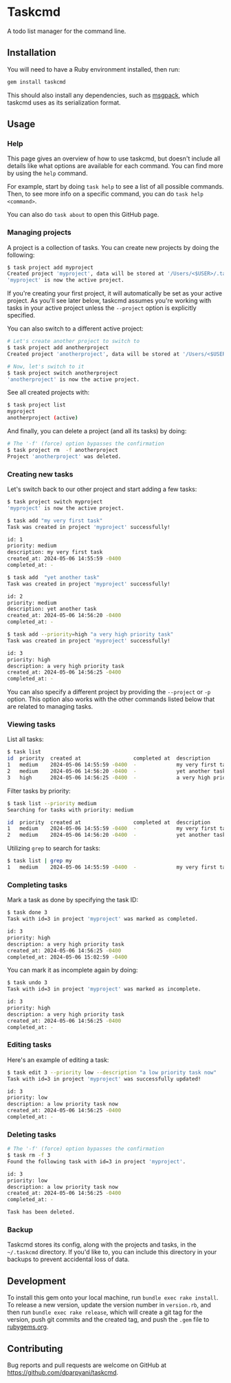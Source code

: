 # Taskcmd

A todo list manager for the command line.

## Installation

You will need to have a Ruby environment installed, then run:

```bash
gem install taskcmd
```

This should also install any dependencies, such as [msgpack](https://msgpack.org),
which taskcmd uses as its serialization format.

## Usage

### Help

This page gives an overview of how to use taskcmd, but doesn't include all details like what options
are available for each command. You can find more by using the `help` command.

For example, start by doing `task help` to see a list of all possible commands. Then, to see more info
on a specific command, you can do `task help <command>`.

You can also do `task about` to open this GitHub page.

### Managing projects

A project is a collection of tasks. You can create new projects by doing the following:

```bash
$ task project add myproject
Created project 'myproject', data will be stored at '/Users/<$USER>/.taskcmd/myproject.project.msgpack'.
'myproject' is now the active project.
```

If you're creating your first project, it will automatically be set as your active project. As you'll see later
below, taskcmd assumes you're working with tasks in your active project unless the `--project` option is
explicitly specified.

You can also switch to a different active project:

```bash
# Let's create another project to switch to
$ task project add anotherproject
Created project 'anotherproject', data will be stored at '/Users/<$USER>/.taskcmd/anotherproject.project.msgpack'.

# Now, let's switch to it
$ task project switch anotherproject
'anotherproject' is now the active project.
```

See all created projects with:

```bash
$ task project list
myproject
anotherproject (active)
```

And finally, you can delete a project (and all its tasks) by doing:
```bash
# The '-f' (force) option bypasses the confirmation
$ task project rm  -f anotherproject
Project 'anotherproject' was deleted.
```

### Creating new tasks

Let's switch back to our other project and start adding a few tasks:

```bash
$ task project switch myproject
'myproject' is now the active project.

$ task add "my very first task"
Task was created in project 'myproject' successfully!

id: 1
priority: medium
description: my very first task
created_at: 2024-05-06 14:55:59 -0400
completed_at: -

$ task add  "yet another task"
Task was created in project 'myproject' successfully!

id: 2
priority: medium
description: yet another task
created_at: 2024-05-06 14:56:20 -0400
completed_at: -

$ task add --priority=high "a very high priority task"
Task was created in project 'myproject' successfully!

id: 3
priority: high
description: a very high priority task
created_at: 2024-05-06 14:56:25 -0400
completed_at: -
```

You can also specify a different project by providing the `--project` or `-p` option. This option
also works with the other commands listed below that are related to managing tasks.

### Viewing tasks

List all tasks:

```bash
$ task list
id  priority  created at                 completed at  description
1   medium    2024-05-06 14:55:59 -0400  -             my very first task
2   medium    2024-05-06 14:56:20 -0400  -             yet another task
3   high      2024-05-06 14:56:25 -0400  -             a very high priority task
```

Filter tasks by priority:

```bash
$ task list --priority medium
Searching for tasks with priority: medium

id  priority  created at                 completed at  description
1   medium    2024-05-06 14:55:59 -0400  -             my very first task
2   medium    2024-05-06 14:56:20 -0400  -             yet another task
```

Utilizing `grep` to search for tasks:
```bash
$ task list | grep my
1   medium    2024-05-06 14:55:59 -0400  -             my very first task
```

### Completing tasks

Mark a task as done by specifying the task ID:

```bash
$ task done 3
Task with id=3 in project 'myproject' was marked as completed.

id: 3
priority: high
description: a very high priority task
created_at: 2024-05-06 14:56:25 -0400
completed_at: 2024-05-06 15:02:59 -0400
```

You can mark it as incomplete again by doing:

```bash
$ task undo 3
Task with id=3 in project 'myproject' was marked as incomplete.

id: 3
priority: high
description: a very high priority task
created_at: 2024-05-06 14:56:25 -0400
completed_at: -
```

### Editing tasks

Here's an example of editing a task:

```bash
$ task edit 3 --priority low --description "a low priority task now"
Task with id=3 in project 'myproject' was successfully updated!

id: 3
priority: low
description: a low priority task now
created_at: 2024-05-06 14:56:25 -0400
completed_at: -
```

### Deleting tasks

```bash
# The '-f' (force) option bypasses the confirmation
$ task rm -f 3
Found the following task with id=3 in project 'myproject'.

id: 3
priority: low
description: a low priority task now
created_at: 2024-05-06 14:56:25 -0400
completed_at: -

Task has been deleted.
```

### Backup

Taskcmd stores its config, along with the projects and tasks, in the `~/.taskcmd` directory. If you'd
like to, you can include this directory in your backups to prevent accidental loss of data.

## Development

To install this gem onto your local machine, run `bundle exec rake install`. To release a new version,
update the version number in `version.rb`, and then run `bundle exec rake release`, which will create
a git tag for the version, push git commits and the created tag, and push the `.gem` file to
[rubygems.org](https://rubygems.org).

## Contributing

Bug reports and pull requests are welcome on GitHub at https://github.com/dparpyani/taskcmd.
